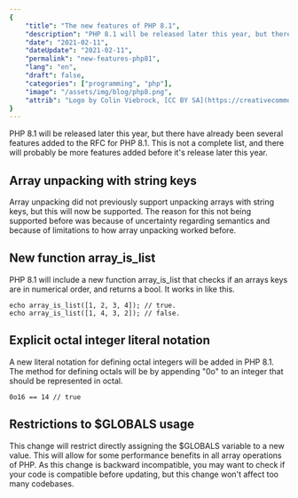 ```yaml
---
{
    "title": "The new features of PHP 8.1",
    "description": "PHP 8.1 will be released later this year, but there have already been several features added to the RFC for PHP 8.1.",
    "date": "2021-02-11",
    "dateUpdate": "2021-02-11",
    "permalink": "new-features-php81",
    "lang": "en",
    "draft": false,
    "categories": ["programming", "php"],
    "image": "/assets/img/blog/php8.png",
    "attrib": "Logo by Colin Viebrock, [CC BY SA](https://creativecommons.org/licenses/by-sa/4.0/)."
}
---
```


PHP 8.1 will be released later this year, but there have already been several features added to the RFC for PHP 8.1.
This is not a complete list, and there will probably be more features added before it's release later this year.

## Array unpacking with string keys

Array unpacking did not previously support unpacking arrays with string keys, but this will now be supported.
The reason for this not being supported before was because of uncertainty regarding semantics and because
of limitations to how array unpacking worked before.

## New function array_is_list

PHP 8.1 will include a new function array_is_list that checks if an arrays keys are in numerical order,
and returns a bool. It works in like this.

<pre class="code code-block prettyprint"><code>echo array_is_list([1, 2, 3, 4]); // true.
echo array_is_list([1, 4, 3, 2]); // false.
</code></pre>

## Explicit octal integer literal notation

A new literal notation for defining octal integers will be added in PHP 8.1.
The method for defining octals will be by appending "0o" to an integer that should be represented in octal.

<pre class="code code-block prettyprint"><code>0o16 == 14 // true
</code></pre>

## Restrictions to $GLOBALS usage

This change will restrict directly assigning the $GLOBALS variable to a new value. This will allow for some performance
benefits in all array operations of PHP. As this change is backward incompatible, you may want to
check if your code is compatible before updating, but this change won't affect too many codebases.
